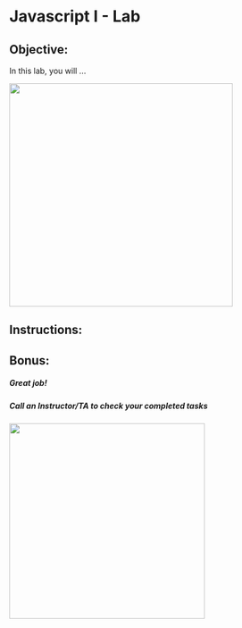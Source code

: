 # Javascript I - Lab

## Objective: 
In this lab, you will ...





<img src="https://i.ytimg.com/vi/1IsL6g2ixak/maxresdefault.jpg" width="400">





## Instructions:



## Bonus:


##### Great job!
##### Call an Instructor/TA to check your completed tasks
 

<img src="https://www.c-sharpcorner.com/UploadFile/201fc1/programming-in-java-using-the-mvc-architecture/Images/mvc%20framework.jpg" width="350">

